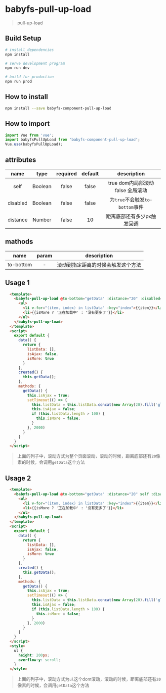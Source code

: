 # babyfs-pull-up-load

> pull-up-load

## Build Setup

``` bash
# install dependencies
npm install

# serve development program
npm run dev

# build for production
npm run prod
```

## How to install

``` bash
npm install --save babyfs-component-pull-up-load
```

## How to import

``` javascript
import Vue from 'vue';
import babyfsPullUpLoad from 'babyfs-component-pull-up-load';
Vue.use(babyfsPullUpLoad);
```

## attributes

|   name   |  type   | required | default |            description            |
| :------: | :-----: | :------: | :-----: | :-------------------------------: |
|   self   | Boolean |  false   |  false  | true dom内局部滚动 false 全局滚动 |
| disabled | Boolean |  false   |  false  |    为`true`不会触发`to-bottom`事件    |
| distance | Number  |  false   |   10    |    距离底部还有多少px触发回调     |

## mathods

|   name    | param |            description             |
| :-------: | :---: | :--------------------------------: |
| to-bottom |   -   | 滚动到指定距离的时候会触发这个方法 |

## Usage 1

```html
  <template>
    <babyfs-pull-up-load @to-bottom="getData" :distance="20" :disabled="isAjax || !isMore">
      <ul>
        <li v-for="(item, index) in listData" :key="index">{{item}}</li>
        <li>{{isMore ? '正在加载中' : '没有更多了'}}</li>
      </ul>
    </babyfs-pull-up-load>
  </template>
  <script>
    export default {
      data() {
        return {
          listData: [],
          isAjax: false,
          isMore: true
        }
      },
      created() {
        this.getData();
      },
      methods: {
        getData() {
          this.isAjax = true;
          setTimeout(() => {
            this.listData = this.listData.concat(new Array(20).fill('globalData'));
            this.isAjax = false;
            if (this.listData.length > 100) {
              this.isMore = false;
            }
          }, 2000)
        }
      }
    }
  </script>
```

> 上面的列子中，滚动方式为整个页面滚动，滚动的时候，距离底部还有`20`像素的时候，会调用`getData`这个方法

## Usage 2

```html
  <template>
    <babyfs-pull-up-load @to-bottom="getData" :distance="20" self :disabled="isAjax || !isMore">
      <ul>
        <li v-for="(item, index) in listData" :key="index">{{item}}</li>
        <li>{{isMore ? '正在加载中' : '没有更多了'}}</li>
      </ul>
    </babyfs-pull-up-load>
  </template>
  <script>
    export default {
      data() {
        return {
          listData: [],
          isAjax: false,
          isMore: true
        }
      },
      created() {
        this.getData();
      },
      methods: {
        getData() {
          this.isAjax = true;
          setTimeout(() => {
            this.listData = this.listData.concat(new Array(20).fill('globalData'));
            this.isAjax = false;
            if (this.listData.length > 100) {
              this.isMore = false;
            }
          }, 2000)
        }
      }
    }
  </script>
  <style>
    ul {
      height: 200px;
      overflow-y: scroll;
    }
  </style>
```

> 上面的列子中，滚动方式为`ul`这个dom滚动，滚动的时候，距离底部还有`20`像素的时候，会调用`getData`这个方法
